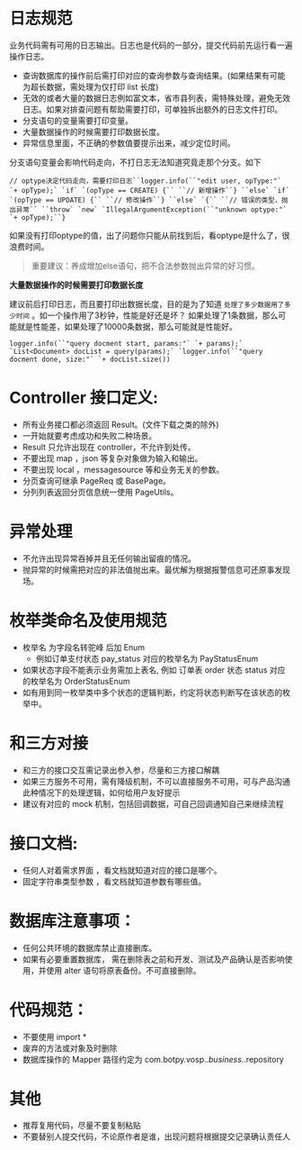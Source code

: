 # 日志规范

业务代码需有可用的日志输出。日志也是代码的一部分，提交代码前先运行看一遍操作日志。

- 查询数据库的操作前后需打印对应的查询参数与查询结果。(如果结果有可能为超长数据，需处理为仅打印 list 长度)
- 无效的或者大量的数据日志例如富文本，省市县列表，需特殊处理，避免无效日志。如果对排查问题有帮助需要打印，可单独拆出额外的日志文件打印。
- 分支语句的变量需要打印变量。
- 大量数据操作的时候需要打印数据长度。
- 异常信息里面，不正确的参数值要提示出来，减少定位时间。

分支语句变量会影响代码走向，不打日志无法知道究竟走那个分支。如下

```
// optype决定代码走向，需要打印日志``logger.info(``"edit user, opType:"` `+ opType);` `if` `(opType == CREATE) {`` ``// 新增操作``} ``else` `if` `(opType == UPDATE) {`` ``// 修改操作``} ``else` `{`` ``// 错误的类型，抛出异常`` ``throw` `new` `IllegalArgumentException(``"unknown optype:"` `+ opType);``}
```

如果没有打印optype的值，出了问题你只能从前找到后，看optype是什么了，很浪费时间。

> 重要建议：养成增加else语句，把不合法参数抛出异常的好习惯。

**大量数据操作的时候需要打印数据长度**

建议前后打印日志，而且要打印出数据长度，目的是为了知道 `处理了多少数据用了多少时间` 。如一个操作用了3秒钟，性能是好还是坏？ 如果处理了1条数据，那么可能就是性能差，如果处理了10000条数据，那么可能就是性能好。

```
logger.info(``"query docment start, params:"` `+ params);` `List<Document> docList = query(params);` `logger.info(``"query docment done, size:"` `+ docList.size())
```

# Controller 接口定义:

- 所有业务接口都必须返回 Result。(文件下载之类的除外)
- 一开始就要考虑成功和失败二种场景。
- Result 只允许出现在 controller，不允许到处传。
- 不要出现 map ，json 等复杂对象做为输入和输出。
- 不要出现 local ，messagesource 等和业务无关的参数。
- 分页查询可继承 PageReq 或 BasePage。
- 分列列表返回分页信息统一使用 PageUtils。

# 异常处理

- 不允许出现异常吞掉并且无任何输出留痕的情况。
- 抛异常的时候需把对应的非法值抛出来。最优解为根据报警信息可还原事发现场。

# 枚举类命名及使用规范

- 枚举名 为字段名转驼峰 后加 Enum
  - 例如订单支付状态 pay_status 对应的枚举名为 PayStatusEnum
- 如果状态字段不能表示业务需加上表名, 例如 订单表 order 状态 status 对应的枚举名为 OrderStatusEnum
- 如有用到同一枚举类中多个状态的逻辑判断，约定将状态判断写在该状态的枚举中。

# 和三方对接

- 和三方的接口交互需记录出参入参，尽量和三方接口解耦
- 如果三方服务不可用，需有降级机制，不可以直接服务不可用，可与产品沟通此种情况下的处理逻辑，如何给用户友好提示
- 建议有对应的 mock 机制，包括回调数据，可自己回调通知自己来继续流程

# 接口文档:

- 任何人对着需求界面 ，看文档就知道对应的接口是哪个。
- 固定字符串类型参数 ，看文档就知道参数有哪些值。

# 数据库注意事项：

- 任何公共环境的数据库禁止直接删库。
- 如果有必要重置数据库， 需在删除表之前和开发、测试及产品确认是否影响使用，并使用 alter 语句将原表备份。不可直接删除。

# 代码规范：

- 不要使用 import * 
- 废弃的方法或对象及时删除
- 数据库操作的 Mapper 路径约定为 com.botpy.vosp.*.business.*.repository

# 其他

- 推荐复用代码，尽量不要复制粘贴 
- 不要替别人提交代码，不论原作者是谁，出现问题将根据提交记录确认责任人